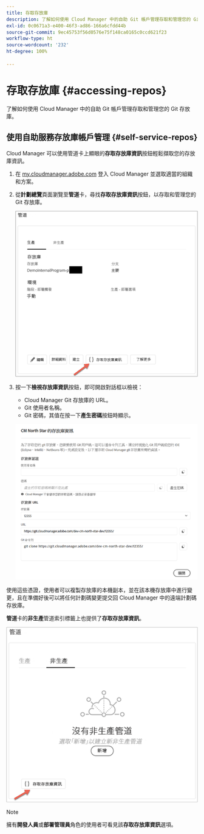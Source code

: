 ```yaml
---
title: 存取存放庫
description: 了解如何使用 Cloud Manager 中的自助 Git 帳戶管理存取和管理您的 Git 存放庫。
exl-id: 0c0671a3-e400-46f3-ad86-166a6cfdd44b
source-git-commit: 9ec45753f56d0576e75f148ca0165c0ccd621f23
workflow-type: ht
source-wordcount: '232'
ht-degree: 100%

---
```


# 存取存放庫 {#accessing-repos}

了解如何使用 Cloud Manager 中的自助 Git 帳戶管理存取和管理您的 Git 存放庫。

## 使用自助服務存放庫帳戶管理 {#self-service-repos}

Cloud Manager 可以使用管道卡上顯眼的&#x200B;**存取存放庫資訊**&#x200B;按鈕輕鬆擷取您的存放庫資訊。

1. 在 [my.cloudmanager.adobe.com](https://my.cloudmanager.adobe.com/) 登入 Cloud Manager 並選取適當的組織和方案。

1. 從&#x200B;**計劃總覽**&#x200B;頁面瀏覽至&#x200B;**管道**&#x200B;卡，尋找&#x200B;**存取存放庫資訊**&#x200B;按鈕，以存取和管理您的 Git 存放庫。

   ![環境卡上的存取存放庫資訊按鈕](/help/implementing/cloud-manager/assets/repos/access-repo1.png)

1. 按一下&#x200B;**檢視存放庫資訊**&#x200B;按鈕，即可開啟對話框以檢視：

   * Cloud Manager Git 存放庫的 URL。
   * Git 使用者名稱。
   * Git 密碼，其值在按一下&#x200B;**產生密碼**&#x200B;按鈕時顯示。

   ![存放庫資訊檢視](/help/implementing/cloud-manager/assets/repos/access-repo-create.png)

使用這些憑證，使用者可以複製存放庫的本機副本，並在該本機存放庫中進行變更，且在準備好後可以將任何計劃碼變更提交回 Cloud Manager 中的遠端計劃碼存放庫。

**管道**&#x200B;卡的&#x200B;**非生產**&#x200B;管道索引標籤上也提供了&#x200B;**存取存放庫資訊**。

![非生產索引標籤上的存取存放庫資訊按鈕](/help/implementing/cloud-manager/assets/repos/access-repo-nonprod.png)

>[!NOTE]
>
>擁有&#x200B;**開發人員**&#x200B;或&#x200B;**部署管理員**&#x200B;角色的使用者可看見該&#x200B;**存取存放庫資訊**&#x200B;選項。
